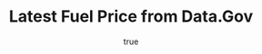 ---
title: 'Latest Fuel Price from Data.Gov'
type: 'Link'
author:
  name: data.gov
  link: https://data.gov.my/data-catalogue/fuelprice
---